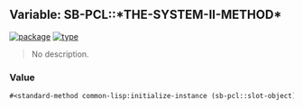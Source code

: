 ## Variable: SB-PCL::\*THE-SYSTEM-II-METHOD\*
[![package](https://img.shields.io/badge/Package-SB--PCL-5f9ea0.svg?style=social&colorA=999999)](../) [![type](https://img.shields.io/badge/Type-Variable-5f9ea0.svg?style=social&colorA=999999)](../#variable) 

> No description.

### Value
```cl
#<standard-method common-lisp:initialize-instance (sb-pcl::slot-object) {1000164a33}>
```
